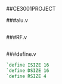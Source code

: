 ##CE3001PROJECT

###alu.v
```verilog
```


###RF.v
```verilog
```




###define.v
```verilog
`define ISIZE 16
`define DSIZE 16
`define RSIZE 4
```
